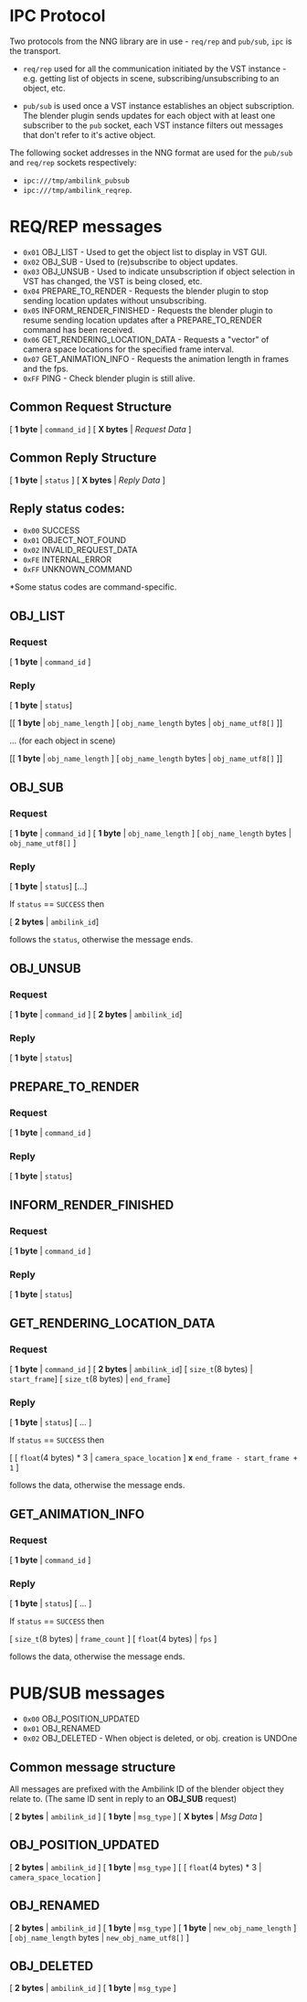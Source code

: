 # IPC Protocol
Two protocols from the NNG library are in use - `req/rep` and `pub/sub`, `ipc` is the transport.

- `req/rep` used for all the communication initiated by the VST instance - e.g. getting list of objects in scene, subscribing/unsubscribing to an object, etc.

- `pub/sub` is used once a VST instance establishes an object subscription. The blender plugin sends updates for each object with at least one
subscriber to the `pub` socket, each VST instance filters out messages that don't refer to it's active object.

The following socket addresses in the NNG format are used for the `pub/sub` and `req/rep` sockets respectively:
- `ipc:///tmp/ambilink_pubsub`
- `ipc:///tmp/ambilink_reqrep`.

# REQ/REP messages

- `0x01` OBJ_LIST - Used to get the object list to display in VST GUI.
- `0x02` OBJ_SUB - Used to (re)subscribe to object updates.
- `0x03` OBJ_UNSUB - Used to indicate unsubscription if object selection in VST has changed, the VST is being closed, etc.
- `0x04` PREPARE_TO_RENDER - Requests the blender plugin to stop sending location updates without unsubscribing.
- `0x05` INFORM_RENDER_FINISHED - Requests the blender plugin to resume sending location updates after a PREPARE_TO_RENDER command has been received.
- `0x06` GET_RENDERING_LOCATION_DATA - Requests a "vector" of camera space locations for the specified frame interval.
- `0x07` GET_ANIMATION_INFO - Requests the animation length in frames and the fps.
- `0xFF` PING - Check blender plugin is still alive.

## Common Request Structure
[ **1 byte** | `command_id` ] [ **X bytes** | *Request Data* ]
## Common Reply Structure
[ **1 byte** | `status` ] [ **X bytes** | *Reply Data* ]

## Reply status codes:
- `0x00` SUCCESS
- `0x01` OBJECT_NOT_FOUND
- `0x02` INVALID_REQUEST_DATA
- `0xFE` INTERNAL_ERROR
- `0xFF` UNKNOWN_COMMAND

*Some status codes are command-specific.

## OBJ_LIST
### Request
[ **1 byte** | `command_id` ]
### Reply
[ **1 byte** | `status`]

[[ **1 byte** | `obj_name_length` ] [ `obj_name_length` bytes | `obj_name_utf8[]` ]]

... (for each object in scene)

[[ **1 byte** | `obj_name_length` ] [ `obj_name_length` bytes | `obj_name_utf8[]` ]]


## OBJ_SUB
### Request
[ **1 byte** | `command_id` ] [ **1 byte** | `obj_name_length` ]
[ `obj_name_length` bytes | `obj_name_utf8[]` ]
### Reply

[ **1 byte** | `status`] [...]

If `status` == `SUCCESS` then 

[ **2 bytes** | `ambilink_id`] 

follows the `status`, otherwise the message ends.


## OBJ_UNSUB
### Request
[ **1 byte** | `command_id` ] [ **2 bytes** | `ambilink_id`]
### Reply

[ **1 byte** | `status`] 

## PREPARE_TO_RENDER
### Request
[ **1 byte** | `command_id` ]
### Reply
[ **1 byte** | `status`] 

## INFORM_RENDER_FINISHED
### Request
[ **1 byte** | `command_id` ]
### Reply
[ **1 byte** | `status`] 

## GET_RENDERING_LOCATION_DATA
### Request
[ **1 byte** | `command_id` ] [ **2 bytes** | `ambilink_id`] [ `size_t`(8 bytes) | `start_frame`] [ `size_t`(8 bytes) | `end_frame`]
### Reply
[ **1 byte** | `status`] [ ... ]

If `status` == `SUCCESS` then 

[ [ `float`(4 bytes) * 3 | `camera_space_location` ] **x** `end_frame - start_frame + 1` ]

follows the data, otherwise the message ends.

## GET_ANIMATION_INFO
### Request
[ **1 byte** | `command_id` ]

### Reply
[ **1 byte** | `status`] [ ... ]

If `status` == `SUCCESS` then 

[ `size_t`(8 bytes) | `frame_count` ] [ `float`(4 bytes) | `fps` ] 

follows the data, otherwise the message ends.

# PUB/SUB messages
- `0x00` OBJ_POSITION_UPDATED
- `0x01` OBJ_RENAMED
- `0x02` OBJ_DELETED - When object is deleted, or obj. creation is UNDOne

## Common message structure

All messages are prefixed with the Ambilink ID of the blender object they relate to. (The same ID sent in reply to an **OBJ_SUB** request)

[ **2 bytes** | `ambilink_id` ] [ **1 byte** | `msg_type` ] [ **X bytes** | *Msg Data* ]

## OBJ_POSITION_UPDATED

[ **2 bytes** | `ambilink_id` ] [ **1 byte** | `msg_type` ] [ [ `float`(4 bytes) * 3 | `camera_space_location` ]

## OBJ_RENAMED

[ **2 bytes** | `ambilink_id` ] [ **1 byte** | `msg_type` ] [ **1 byte** | `new_obj_name_length` ] [ `obj_name_length` bytes | `new_obj_name_utf8[]` ]

## OBJ_DELETED

[ **2 bytes** | `ambilink_id` ] [ **1 byte** | `msg_type` ]
